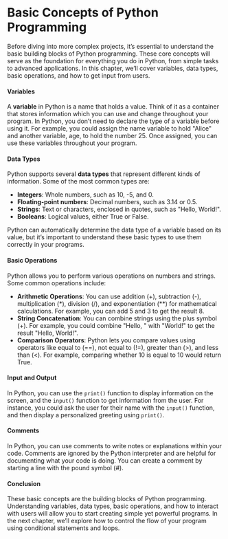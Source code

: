 # Basic Concepts of Python Programming

Before diving into more complex projects, it’s essential to understand the basic building blocks of Python programming. These core concepts will serve as the foundation for everything you do in Python, from simple tasks to advanced applications. In this chapter, we’ll cover variables, data types, basic operations, and how to get input from users.

#### Variables

A **variable** in Python is a name that holds a value. Think of it as a container that stores information which you can use and change throughout your program. In Python, you don’t need to declare the type of a variable before using it. For example, you could assign the name variable to hold "Alice" and another variable, age, to hold the number 25. Once assigned, you can use these variables throughout your program.

#### Data Types

Python supports several **data types** that represent different kinds of information. Some of the most common types are:

* **Integers**: Whole numbers, such as 10, -5, and 0.
* **Floating-point numbers**: Decimal numbers, such as 3.14 or 0.5.
* **Strings**: Text or characters, enclosed in quotes, such as "Hello, World!".
* **Booleans**: Logical values, either True or False.

Python can automatically determine the data type of a variable based on its value, but it’s important to understand these basic types to use them correctly in your programs.

#### Basic Operations

Python allows you to perform various operations on numbers and strings. Some common operations include:

* **Arithmetic Operations**: You can use addition (+), subtraction (-), multiplication (\*), division (/), and exponentiation (\*\*) for mathematical calculations. For example, you can add 5 and 3 to get the result 8.
* **String Concatenation**: You can combine strings using the plus symbol (+). For example, you could combine "Hello, " with "World!" to get the result "Hello, World!".
* **Comparison Operators**: Python lets you compare values using operators like equal to (==), not equal to (!=), greater than (>), and less than (<). For example, comparing whether 10 is equal to 10 would return True.

#### Input and Output

In Python, you can use the `print()` function to display information on the screen, and the `input()` function to get information from the user. For instance, you could ask the user for their name with the `input()` function, and then display a personalized greeting using `print()`.

#### Comments

In Python, you can use comments to write notes or explanations within your code. Comments are ignored by the Python interpreter and are helpful for documenting what your code is doing. You can create a comment by starting a line with the pound symbol (#).

#### Conclusion

These basic concepts are the building blocks of Python programming. Understanding variables, data types, basic operations, and how to interact with users will allow you to start creating simple yet powerful programs. In the next chapter, we’ll explore how to control the flow of your program using conditional statements and loops.
